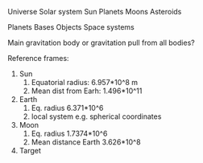 Universe
Solar system
Sun
Planets
Moons
Asteroids


Planets
Bases
Objects
Space systems

Main gravitation body or gravitation pull from all bodies?


Reference frames:
1. Sun
   1. Equatorial radius: 6.957*10^8 m
   2. Mean dist from Earh: 1.496*10^11
2. Earth
   1. Eq. radius 6.371*10^6
   2. local system e.g. spherical coordinates
3. Moon
   1. Eq. radius 1.7374*10^6
   2. Mean distance Earth 	3.626*10^8
4. Target

